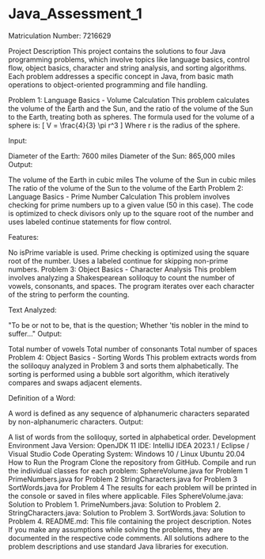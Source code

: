 # Java_Assessment_1
Matriculation Number: 7216629

Project Description
This project contains the solutions to four Java programming problems, which involve topics like language basics, control flow, object basics, character and string analysis, and sorting algorithms. Each problem addresses a specific concept in Java, from basic math operations to object-oriented programming and file handling.

Problem 1: Language Basics - Volume Calculation
This problem calculates the volume of the Earth and the Sun, and the ratio of the volume of the Sun to the Earth, treating both as spheres. The formula used for the volume of a sphere is: [ V = \frac{4}{3} \pi r^3 ] Where r is the radius of the sphere.

Input:

Diameter of the Earth: 7600 miles
Diameter of the Sun: 865,000 miles
Output:

The volume of the Earth in cubic miles
The volume of the Sun in cubic miles
The ratio of the volume of the Sun to the volume of the Earth
Problem 2: Language Basics - Prime Number Calculation
This problem involves checking for prime numbers up to a given value (50 in this case). The code is optimized to check divisors only up to the square root of the number and uses labeled continue statements for flow control.

Features:

No isPrime variable is used.
Prime checking is optimized using the square root of the number.
Uses a labeled continue for skipping non-prime numbers.
Problem 3: Object Basics - Character Analysis
This problem involves analyzing a Shakespearean soliloquy to count the number of vowels, consonants, and spaces. The program iterates over each character of the string to perform the counting.

Text Analyzed:

"To be or not to be, that is the question; Whether 'tis nobler in the mind to suffer..."
Output:

Total number of vowels
Total number of consonants
Total number of spaces
Problem 4: Object Basics - Sorting Words
This problem extracts words from the soliloquy analyzed in Problem 3 and sorts them alphabetically. The sorting is performed using a bubble sort algorithm, which iteratively compares and swaps adjacent elements.

Definition of a Word:

A word is defined as any sequence of alphanumeric characters separated by non-alphanumeric characters.
Output:

A list of words from the soliloquy, sorted in alphabetical order.
Development Environment
Java Version: OpenJDK 11
IDE: IntelliJ IDEA 2023.1 / Eclipse / Visual Studio Code
Operating System: Windows 10 / Linux Ubuntu 20.04
How to Run the Program
Clone the repository from GitHub.
Compile and run the individual classes for each problem:
SphereVolume.java for Problem 1
PrimeNumbers.java for Problem 2
StringCharacters.java for Problem 3
SortWords.java for Problem 4
The results for each problem will be printed in the console or saved in files where applicable.
Files
SphereVolume.java: Solution to Problem 1.
PrimeNumbers.java: Solution to Problem 2.
StringCharacters.java: Solution to Problem 3.
SortWords.java: Solution to Problem 4.
README.md: This file containing the project description.
Notes
If you make any assumptions while solving the problems, they are documented in the respective code comments. All solutions adhere to the problem descriptions and use standard Java libraries for execution.
